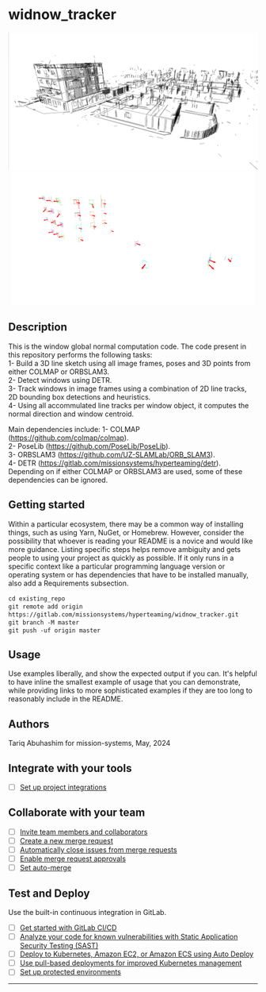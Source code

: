 # widnow_tracker

<p align='center'>
    <img src="media/lines.png" alt="drawing" width="550"/>
    <img src="media/normals.png" alt="drawing" width="490"/>
</p>

## Description

This is the window global normal computation code. The code present in this repository performs the following tasks:  
1- Build a 3D line sketch using all image frames, poses and 3D points from either COLMAP or ORBSLAM3.  
2- Detect windows using DETR.   
3- Track windows in image frames using a combination of 2D line tracks, 2D bounding box detections and heuristics.    
4- Using all accommulated line tracks per window object, it computes the normal direction and window centroid.  

Main dependencies include: 
1- COLMAP (https://github.com/colmap/colmap).  
2- PoseLib (https://github.com/PoseLib/PoseLib).  
3- ORBSLAM3 (https://github.com/UZ-SLAMLab/ORB_SLAM3).  
4- DETR (https://gitlab.com/missionsystems/hyperteaming/detr).  
Depending on if either COLMAP or ORBSLAM3 are used, some of these dependencies can be ignored.  


## Getting started

Within a particular ecosystem, there may be a common way of installing things, such as using Yarn, NuGet, or Homebrew. However, consider the possibility that whoever is reading your README is a novice and would like more guidance. Listing specific steps helps remove ambiguity and gets people to using your project as quickly as possible. If it only runs in a specific context like a particular programming language version or operating system or has dependencies that have to be installed manually, also add a Requirements subsection.

```
cd existing_repo
git remote add origin https://gitlab.com/missionsystems/hyperteaming/widnow_tracker.git
git branch -M master
git push -uf origin master
```
## Usage

Use examples liberally, and show the expected output if you can. It's helpful to have inline the smallest example of usage that you can demonstrate, while providing links to more sophisticated examples if they are too long to reasonably include in the README.

## Authors

Tariq Abuhashim for mission-systems, May, 2024

## Integrate with your tools

- [ ] [Set up project integrations](https://gitlab.com/missionsystems/hyperteaming/widnow_tracker/-/settings/integrations)

## Collaborate with your team

- [ ] [Invite team members and collaborators](https://docs.gitlab.com/ee/user/project/members/)
- [ ] [Create a new merge request](https://docs.gitlab.com/ee/user/project/merge_requests/creating_merge_requests.html)
- [ ] [Automatically close issues from merge requests](https://docs.gitlab.com/ee/user/project/issues/managing_issues.html#closing-issues-automatically)
- [ ] [Enable merge request approvals](https://docs.gitlab.com/ee/user/project/merge_requests/approvals/)
- [ ] [Set auto-merge](https://docs.gitlab.com/ee/user/project/merge_requests/merge_when_pipeline_succeeds.html)

## Test and Deploy

Use the built-in continuous integration in GitLab.

- [ ] [Get started with GitLab CI/CD](https://docs.gitlab.com/ee/ci/quick_start/index.html)
- [ ] [Analyze your code for known vulnerabilities with Static Application Security Testing (SAST)](https://docs.gitlab.com/ee/user/application_security/sast/)
- [ ] [Deploy to Kubernetes, Amazon EC2, or Amazon ECS using Auto Deploy](https://docs.gitlab.com/ee/topics/autodevops/requirements.html)
- [ ] [Use pull-based deployments for improved Kubernetes management](https://docs.gitlab.com/ee/user/clusters/agent/)
- [ ] [Set up protected environments](https://docs.gitlab.com/ee/ci/environments/protected_environments.html)

***
